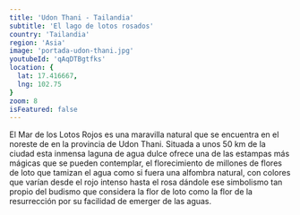 ```yaml
---
title: 'Udon Thani - Tailandia'
subtitle: 'El lago de lotos rosados'
country: 'Tailandia'
region: 'Asia'
image: 'portada-udon-thani.jpg'
youtubeId: 'qAqDTBgtfks'
location: {
  lat: 17.416667,
  lng: 102.75
}
zoom: 8
isFeatured: false
---
```


El Mar de los Lotos Rojos es una maravilla natural que se encuentra en el noreste de en la provincia de Udon Thani. Situada a unos 50 km de la ciudad esta inmensa laguna de agua dulce ofrece una de las estampas más mágicas que se pueden contemplar, el florecimiento de millones de flores de loto que tamizan el agua como si fuera una alfombra natural, con colores que varían desde el rojo intenso hasta el rosa dándole ese simbolismo tan propio del budismo que considera la flor de loto como la flor de la resurrección por su facilidad de emerger de las aguas.